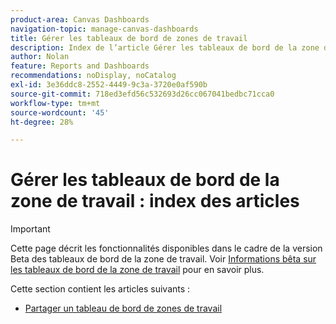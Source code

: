```yaml
---
product-area: Canvas Dashboards
navigation-topic: manage-canvas-dashboards
title: Gérer les tableaux de bord de zones de travail
description: Index de l’article Gérer les tableaux de bord de la zone de travail
author: Nolan
feature: Reports and Dashboards
recommendations: noDisplay, noCatalog
exl-id: 3e36ddc8-2552-4449-9c3a-3720e0af590b
source-git-commit: 718ed3efd56c532693d26cc067041bedbc71cca0
workflow-type: tm+mt
source-wordcount: '45'
ht-degree: 28%

---
```


# Gérer les tableaux de bord de la zone de travail : index des articles

>[!IMPORTANT]
>
>Cette page décrit les fonctionnalités disponibles dans le cadre de la version Beta des tableaux de bord de la zone de travail. Voir [Informations bêta sur les tableaux de bord de la zone de travail](/help/quicksilver/product-announcements/betas/canvas-dashboards-beta/canvas-dashboards-beta-information.md) pour en savoir plus.

Cette section contient les articles suivants :

* [Partager un tableau de bord de zones de travail](/help/quicksilver/reports-and-dashboards/canvas-dashboards/manage-canvas-dashboards/share-canvas-dashboard.md)
